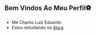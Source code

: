 ## Bem Vindos Ao Meu Perfil⚽
- Me Chamo Luiz Eduardo
- Estou estudando na [Alura](https://www.alura.com.br/)
